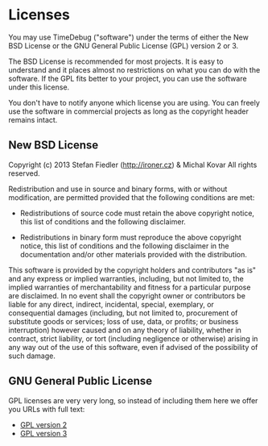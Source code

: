 Licenses
========

You may use TimeDebug ("software") under the terms of either the New BSD License
or the GNU General Public License (GPL) version 2 or 3.

The BSD License is recommended for most projects. It is easy to understand and it
places almost no restrictions on what you can do with the software. If the GPL
fits better to your project, you can use the software under this license.

You don't have to notify anyone which license you are using. You can freely
use the software in commercial projects as long as the copyright header
remains intact.



New BSD License
---------------

Copyright (c) 2013 Stefan Fiedler (http://ironer.cz) & Michal Kovar
All rights reserved.

Redistribution and use in source and binary forms, with or without modification,
are permitted provided that the following conditions are met:

  * Redistributions of source code must retain the above copyright notice,
  this list of conditions and the following disclaimer.

  * Redistributions in binary form must reproduce the above copyright notice,
	this list of conditions and the following disclaimer in the documentation
	and/or other materials provided with the distribution.

This software is provided by the copyright holders and contributors "as is" and
any express or implied warranties, including, but not limited to, the implied
warranties of merchantability and fitness for a particular purpose are
disclaimed. In no event shall the copyright owner or contributors be liable for
any direct, indirect, incidental, special, exemplary, or consequential damages
(including, but not limited to, procurement of substitute goods or services;
loss of use, data, or profits; or business interruption) however caused and on
any theory of liability, whether in contract, strict liability, or tort
(including negligence or otherwise) arising in any way out of the use of this
software, even if advised of the possibility of such damage.



GNU General Public License
--------------------------

GPL licenses are very very long, so instead of including them here we offer
you URLs with full text:

- [GPL version 2](http://www.gnu.org/licenses/gpl-2.0.html)
- [GPL version 3](http://www.gnu.org/licenses/gpl-3.0.html)
